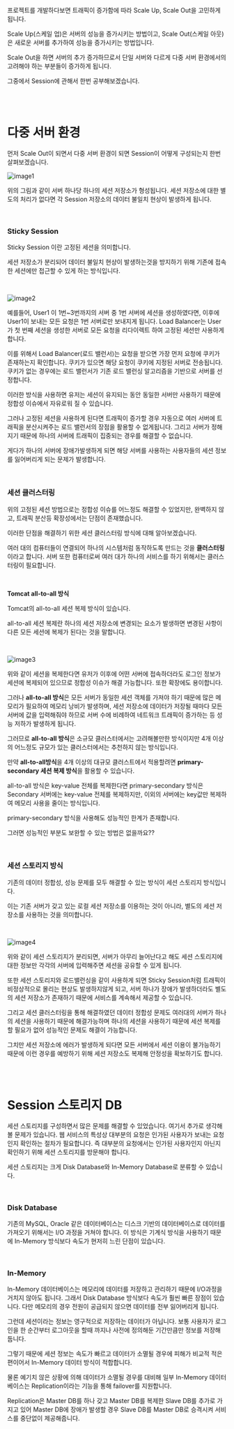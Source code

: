 프로젝트를 개발하다보면 트래픽이 증가함에 따라 Scale Up, Scale Out을 고민하게 됩니다.

Scale Up(스케일 업)은 서버의 성능을 증가시키는 방법이고, Scale Out(스케일 아웃)은 새로운 서버를 추가하여 성능을 증가시키는 방법입니다.

Scale Out을 하면 서버의 추가 증가하므로서 단일 서버와 다르게 다중 서버 환경에서의 고려해야 하는 부분들이 증가하게 됩니다.

그중에서 Session에 관해서 한번 공부해보겠습니다.

<br><br>

# 다중 서버 환경

먼저 Scale Out이 되면서 다중 서버 환경이 되면 Session이 어떻게 구성되는지 한번 살펴보겠습니다.

![image1](/Img/Session/Session1.png)

위의 그림과 같이 서버 하나당 하나의 세션 저장소가 형성됩니다. 세션 저장소에 대한 별도의 처리가 없다면 각 Session 저장소의 데이터 불일치 현상이 발생하게 됩니다.

<br>

### Sticky Session

Sticky Session 이란 고정된 세션을 의미합니다. 

세션 저장소가 분리되어 데이터 불일치 현상이 발생하는것을 방지하기 위해 기존에 접속한 세션에만 접근할 수 있게 하는 방식입니다.

<br>

![image2](/Img/Session/Session2.png)

예를들어, User1 이 1번~3번까지의 서버 중 1번 서버에 세션을 생성하였다면, 이후에 User1이 보내는 모든 요청은 1번 서버로만 보내지게 됩니다. Load Balancer는 User가 첫 번째 세션을 생성한 서버로 모든 요청을 리다이렉트 하여 고정된 세션만 사용하게 합니다.

이를 위해서 Load Balancer(로드 밸런서)는 요청을 받으면 가장 먼저 요청에 쿠키가 존재하는지 확인합니다. 쿠키가 있으면 해당 요청이 쿠키에 지정된 서버로 전송됩니다. 쿠키가 없는 경우에는 로드 밸런서가 기존 로드 밸런싱 알고리즘을 기반으로 서버를 선정합니다.

이러한 방식을 사용하면 유저는 세션이 유지되는 동안 동일한 서버만 사용하기 때문에 정합성 이슈에서 자유로워 질 수 있습니다.

그러나 고정된 세션을 사용하게 된다면 트래픽이 증가할 경우 자동으로 여러 서버에 트래픽을 분산시켜주는 로드 밸런서의 장점을 활용할 수 없게됩니다. 그리고 서버가 정해지기 때문에 하나의 서버에 트래픽이 집중되는 경우를 해결할 수 없습니다.

게다가 하나의 서버에 장애가발생하게 되면 해당 서버를 사용하는 사용자들의 세션 정보를 잃어버리게 되는 문제가 발생합니다.

<br>

### 세션 클러스터링

위의 고정된 세션 방법으로는 정합성 이슈를 어느정도 해결할 수 있었지만, 완벽하지 않고, 트래픽 분산등 확장성에서는 단점이 존재했습니다.

이러한 단점을 해결하기 위한 세션 클러스터링 방식에 대해 알아보겠습니다.

여러 대의 컴퓨터들이 연결되어 하나의 시스템처럼 동작하도록 만드는 것을 **클러스터링**이라고 합니다. 서버 또한 컴퓨터로써 여러 대가 하나의 서비스를 하기 위해서는 클러스터링이 필요합니다.

<br>

**Tomcat all-to-all 방식**

Tomcat의 all-to-all 세션 복제 방식이 있습니다.

all-to-all 세션 복제란 하나의 세션 저장소에 변경되는 요소가 발생하면 변경된 사항이 다른 모든 세션에 복제가 된다는 것을 말합니다.

<br>

![image3](/Img/Session/Session3.png)

위와 같이 세션을 복제한다면 유저가 이후에 어떤 서버에 접속하더라도 로그인 정보가 세션에 복제되어 있으므로 정합성 이슈가 해결 가능합니다. 또한 확장에도 용이합니다.

그러나 **all-to-all 방식**은 모든 서버가 동일한 세션 객체를 가져야 하기 때문에 많은 메모리가 필요하여 메모리 낭비가 발생하며, 세션 저장소에 데이터가 저장될 때마다 모든 서버에 값을 입력해줘야 하므로 서버 수에 비례하여 네트워크 트래픽이 증가하는 등 성능 저하가 발생하게 됩니다.

그러므로 **all-to-all 방식**은 소규모 클러스터에서는 고려해볼만한 방식이지만 4개 이상의 어느정도 규모가 있는 클러스터에서는 추천하지 않는 방식입니다.

만약 **all-to-all방식**을 4개 이상의 대규모 클러스트에서 적용할려면 **primary-secondary 세션 복제 방식**을 활용할 수 있습니다.

all-to-all 방식은 key-value 전체를 복제한다면 primary-secondary 방식은 Secondary 서버에는 key-value 전체를 복제하지만, 이외의 서버에는 key값만 복제하여 메모리 사용을 줄이는 방식입니다.

primary-secondary 방식을 사용해도 성능적인 한계가 존재합니다.

그러면 성능적인 부분도 보완할 수 있는 방법은 없을까요??

<br>

### 세션 스토리지 방식

기존의 데이터 정합성, 성능 문제를 모두 해결할 수 있는 방식이 세션 스토리지 방식입니다.

이는 기존 서버가 갖고 있는 로컬 세션 저장소를 이용하는 것이 아니라, 별도의 세션 저장소를 사용하는 것을 의미합니다.

<br>

![image4](/Img/Session/Session4.png)

위와 같이 세션 스토리지가 분리되면, 서버가 아무리 늘어난다고 해도 세션 스토리지에 대한 정보만 각각의 서버에 입력해주면 세션을 공유할 수 있게 됩니다.

또한 세션 스토리지와 로드밸런싱을 같이 사용하게 되면 Sticky Session처럼 트래픽이 비정상적으로 몰리는 현상도 발생하지않게 되고, 서버 하나가 장애가 발생하더라도 별도의 세션 저장소가 존재하기 때문에 서비스를 계속해서 제공할 수 있습니다.

그리고 세션 클러스터링을 통해 해결하였던 데이터 정합성 문제도 여러대의 서버가 하나의 세션을 사용하기 때문에 해결가능하며 하나의 세션을 사용하기 때문에 세션 복제를 할 필요가 없어 성능적인 문제도 해결이 가능합니다.

그치만 세션 저장소에 에러가 발생하게 되다면 모든 서버에서 세션 이용이 불가능하기 때문에 이런 경우를 예방하기 위해 세션 저장소도 복제해 안정성을 확보하기도 합니다.

<br><br>

# Session 스토리지 DB

세션 스토리지를 구성하면서 많은 문제를 해결할 수 있었습니다. 여기서 추가로 생각해볼 문제가 있습니다. 웹 서비스의 특성상 대부분의 요청은 인가된 사용자가 보내는 요청인지 확인하는 절차가 필요합니다. 즉 대부분의 요청에서는 인가된 사용자인지 아닌지 확인하기 위해 세션 스토리지를 방문해야 합니다. 

세션 스토리지는 크게 Disk Database와 In-Memory Database로 분류할 수 있습니다.

<br>

### Disk Database

기존의 MySQL, Oracle 같은 데이터베이스는 디스크 기반의 데이터베이스로 데이터를 가져오기 위해서는 I/O 과정을 거쳐야 합니다. 이 방식은 기계식 방식을 사용하기 때문에 In-Memory 방식보다 속도가 현저히 느린 단점이 있습니다. 

<br>

### In-Memory

In-Memory 데이터베이스는 메모리에 데이터를 저장하고 관리하기 때문에 I/O과정을 거치지 않아도 됩니다. 그래서 Disk Database 방식보다 속도가 훨씬 빠른 장점이 있습니다. 다만 메모리의 경우 전원이 공급되지 않으면 데이터를 전부 잃어버리게 됩니다.

그런데 세션이라는 정보는 영구적으로 저장하는 데이터가 아닙니다. 보통 사용자가 로그인을 한 순간부터 로그아웃을 할때 까지나 사전에 정의해둔 기간만큼만 정보를 저장해 둡니다.

그렇기 때문에 세션 정보는 속도가 빠르고 데이터가 소멸될 경우에 피해가 비교적 적은편이어서 In-Memory 데이터 방식이 적합합니다.

물론 예기치 않은 상황에 의해 데이터가 소멸될 경우를 대비해 일부 In-Memory 데이터베이스는 Replication이라는 기능을 통해 failover를 지원합니다. 

Replication은 Master DB를 하나 갖고 Master DB를 복제한 Slave DB를 추가로 가지고 있어 Master DB에 장애가 발생할 경우 Slave DB를 Master DB로 승격시켜 서비스를 중단없이 제공해줍니다.

<br><br>

